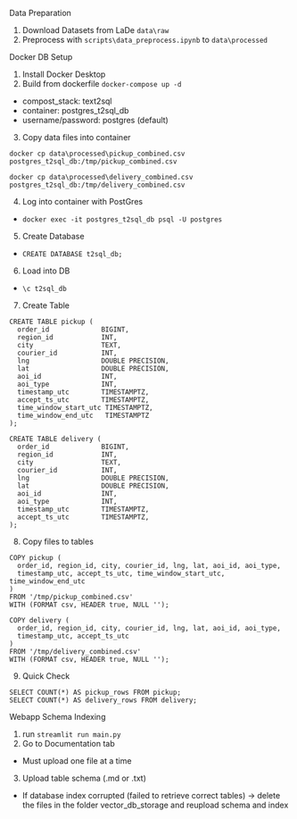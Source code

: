 Data Preparation
1. Download Datasets from LaDe `data\raw`
2. Preprocess with `scripts\data_preprocess.ipynb` to `data\processed`

Docker DB Setup
1. Install Docker Desktop
2. Build from dockerfile `docker-compose up -d`
- compost_stack: text2sql
- container: postgres_t2sql_db
- username/password: postgres (default)
3. Copy data files into container
```
docker cp data\processed\pickup_combined.csv postgres_t2sql_db:/tmp/pickup_combined.csv

docker cp data\processed\delivery_combined.csv postgres_t2sql_db:/tmp/delivery_combined.csv
```
4. Log into container with PostGres
- `docker exec -it postgres_t2sql_db psql -U postgres`
5. Create Database
- `CREATE DATABASE t2sql_db;`
6. Load into DB
- `\c t2sql_db`
7. Create Table
```
CREATE TABLE pickup (
  order_id             BIGINT,
  region_id            INT,
  city                 TEXT,
  courier_id           INT,
  lng                  DOUBLE PRECISION,
  lat                  DOUBLE PRECISION,
  aoi_id               INT,
  aoi_type             INT,
  timestamp_utc        TIMESTAMPTZ,
  accept_ts_utc        TIMESTAMPTZ,
  time_window_start_utc TIMESTAMPTZ,
  time_window_end_utc   TIMESTAMPTZ
);

CREATE TABLE delivery (
  order_id             BIGINT,
  region_id            INT,
  city                 TEXT,
  courier_id           INT,
  lng                  DOUBLE PRECISION,
  lat                  DOUBLE PRECISION,
  aoi_id               INT,
  aoi_type             INT,
  timestamp_utc        TIMESTAMPTZ,
  accept_ts_utc        TIMESTAMPTZ,
);
```
8. Copy files to tables
```
COPY pickup (
  order_id, region_id, city, courier_id, lng, lat, aoi_id, aoi_type,
  timestamp_utc, accept_ts_utc, time_window_start_utc, time_window_end_utc
)
FROM '/tmp/pickup_combined.csv'
WITH (FORMAT csv, HEADER true, NULL '');

COPY delivery (
  order_id, region_id, city, courier_id, lng, lat, aoi_id, aoi_type,
  timestamp_utc, accept_ts_utc
)
FROM '/tmp/delivery_combined.csv'
WITH (FORMAT csv, HEADER true, NULL '');
```

9. Quick Check
```
SELECT COUNT(*) AS pickup_rows FROM pickup;
SELECT COUNT(*) AS delivery_rows FROM delivery;
```

Webapp Schema Indexing
1. run `streamlit run main.py`
2. Go to Documentation tab

* Must upload one file at a time
3. Upload table schema (.md or .txt)

* If database index corrupted (failed to retrieve correct tables)
-> delete the files in the folder vector_db_storage and reupload schema and index